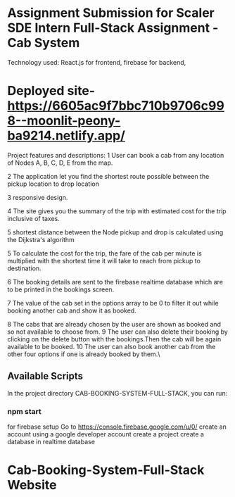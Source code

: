 # Assignment Submission for Scaler SDE Intern Full-Stack Assignment - Cab System

Technology used:
React.js for frontend,
firebase for backend, 

# Deployed site- https://6605ac9f7bbc710b9706c998--moonlit-peony-ba9214.netlify.app/

Project features and descriptions:
1  User can book a cab from any location of Nodes A, B, C, D, E from the map.

2  The application let you find the shortest route possible between the pickup location to drop location 

3  responsive design.

4  The site gives you the summary of the trip with estimated cost for the trip inclusive of taxes. 

5  shortest distance between the Node pickup and drop is calculated using the Dijkstra's algorithm

5  To calculate the cost for the trip, the fare of the cab per minute is multiplied with the shortest time it will take
   to reach from pickup to destination.

6  The booking details are sent to the firebase realtime database which are to be printed in the bookings screen. 

7  The value of the cab set in the options array to be 0 to filter it out while booking another cab and show it as booked.

8  The cabs that are already chosen by the user are shown as booked and so not available to choose from.
9  The user can also delete their booking by clicking on the delete button with the bookings.Then the 
   cab will be 
   again available to be booked.
10 The user can also book another cab from the other four options if one is already booked by them.\



   ## Available Scripts

   In the project directory CAB-BOOKING-SYSTEM-FULL-STACK, you can run:

   ### npm start
   
   for firebase setup 
   Go to https://console.firebase.google.com/u/0/ 
   create an account using a google developer account 
   create a project 
   create a database in realtime database 



   # Cab-Booking-System-Full-Stack Website
